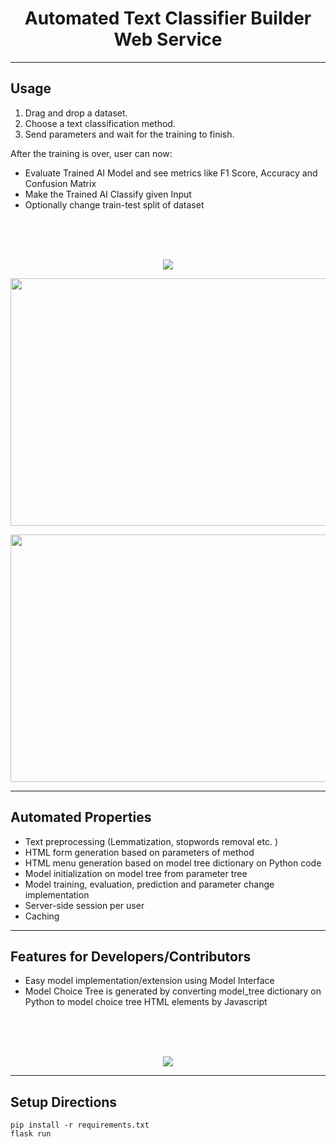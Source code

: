 <h1 align="center">Automated Text Classifier Builder Web Service</h1>
    
---
## Usage    

1.  Drag and drop a dataset.
2.  Choose a text classification method.
3.  Send parameters and wait for the training to finish.

After the training is over, user can now: 
-  Evaluate Trained AI Model and see metrics like F1 Score, Accuracy and Confusion Matrix
-  Make the Trained AI Classify given Input
-  Optionally change train-test split of dataset 

<br>
<br>
<br>
<p align="center">
    <img src="https://github.com/DevMilk/AutoNLPClassifier/blob/for_heroku/usage/usage.gif">
</p>            

<p align="center">
  <img width =704 height=396 src="https://github.com/DevMilk/AutoNLPClassifier/blob/for_heroku/usage/screenshot.png">
</p>        
<p align="center">
  <img width =704 height=396 src="https://github.com/DevMilk/AutoNLPClassifier/blob/for_heroku/usage/screenshot2.png">
</p>       

---

## Automated Properties

-  Text preprocessing (Lemmatization, stopwords removal etc. )
-  HTML form generation based on parameters of method
-  HTML menu generation based on model tree dictionary on Python code
-  Model initialization on model tree from parameter tree
-  Model training, evaluation, prediction and parameter change implementation
-  Server-side session per user
-  Caching
---

## Features for Developers/Contributors    

-  Easy model implementation/extension using Model Interface
-  Model Choice Tree is generated by converting model_tree dictionary on Python to model choice tree HTML elements by Javascript 
<br>
<br>
<br>
<p align="center">
    <img src="https://github.com/DevMilk/AutoNLPClassifier/blob/for_heroku/usage/screenshot3.png">
</p>     

---
## Setup Directions


    pip install -r requirements.txt
    flask run


